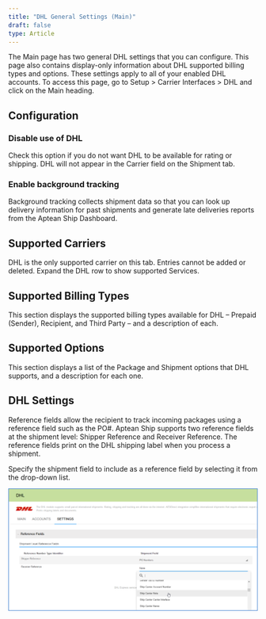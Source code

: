 ```yaml
---
title: "DHL General Settings (Main)"
draft: false
type: Article
---
```


The Main page has two general DHL settings that you can configure. This page also contains display-only information about DHL supported billing types and options. These settings apply to all of your enabled DHL accounts. To access this page, go to Setup > Carrier Interfaces > DHL and click on the Main heading.
## Configuration


### Disable use of DHL


Check this option if you do not want DHL to be available for rating or shipping. DHL will not appear in the Carrier field on the Shipment tab.
### Enable background tracking


Background tracking collects shipment data so that you can look up delivery information for past shipments and generate late deliveries reports from the Aptean Ship Dashboard.
## Supported Carriers


DHL is the only supported carrier on this tab. Entries cannot be added or deleted. Expand the DHL row to show supported Services.
## Supported Billing Types


This section displays the supported billing types available for DHL – Prepaid (Sender), Recipient, and Third Party – and a description of each.
## Supported Options


This section displays a list of the Package and Shipment options that DHL supports, and a description for each one.

## DHL Settings
Reference fields allow the recipient to track incoming packages using a reference field such as the PO#. Aptean Ship supports two reference fields at the shipment level: Shipper Reference and Receiver Reference. The reference fields print on the DHL shipping label when you process a shipment.

Specify the shipment field to include as a reference field by selecting it from the drop-down list.

![dhl5](assets/images/dhl5.png)
